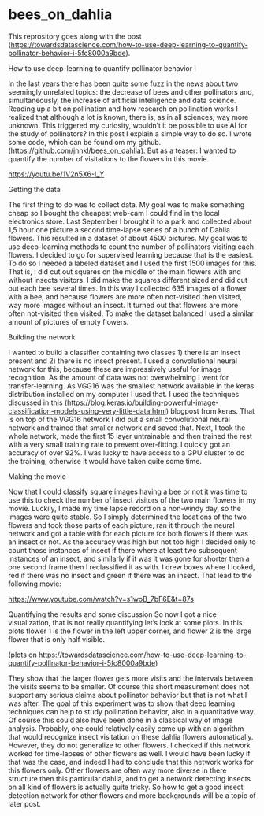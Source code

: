 # bees_on_dahlia
This reprository goes along with the post (https://towardsdatascience.com/how-to-use-deep-learning-to-quantify-pollinator-behavior-i-5fc8000a9bde).


How to use deep-learning to quantify pollinator behavior I

In the last years there has been quite some fuzz in the news about two seemingly unrelated topics: the decrease of bees and other pollinators and, simultaneously, the increase of artificial intelligence and data science. Reading up a bit on pollination and how research on pollination works I realized that although a lot is known, there is, as in all sciences, way more unknown. This triggered my curiosity, wouldn’t it be possible to use AI for the study of pollinators? In this post I explain a simple way to do so. I wrote some code, which can be found om my github. (https://github.com/jnnkl/bees_on_dahlia). But as a teaser: I wanted to quantify the number of visitations to the flowers in this movie. 

https://youtu.be/1V2n5X6-I_Y


Getting the  data

The first thing to do was to collect data. My goal was to make something cheap so I bought the cheapest web-cam I could find in the local electronics store. Last September I brought it to a park and collected about 1,5 hour one picture a second time-lapse series of a bunch of Dahlia flowers. This resulted in a dataset of about 4500 pictures. My goal was to use deep-learning methods to count the number of pollinators visiting each flowers. I decided to go for supervised learning because that is the easiest. To do so I needed a labeled dataset and I used the first 1500 images for this. That is, I did cut out squares on the middle of the main flowers with and without insects visitors. I did make the squares different sized and did cut out each bee several times. In this way I collected 635 images of a flower with a bee, and because flowers are more often not-visited then visited, way more images without an insect. It turned out that flowers are more often not-visited then visited. To make the dataset balanced I used a similar amount of pictures of empty flowers.

Building the network

I wanted to build a classifier containing two classes 1) there is an insect present and 2) there is no insect present. I used a convolutional neural network for this, because these are impressively useful for image recognition. As the amount of data was not overwhelming I went for transfer-learning. As VGG16 was the smallest network available in the keras distribution installed on my computer I used that. I used the techniques discussed in this (https://blog.keras.io/building-powerful-image-classification-models-using-very-little-data.html) blogpost from keras. That is on top of the VGG16 network I did put a small convolutional neural network and trained that smaller network and saved that. Next, I took the whole network, made the first 15 layer untrainable and then trained the rest with a very small training rate to prevent over-fitting. I quickly got an accuracy of over 92%. I was lucky to have access to a GPU cluster to do the training, otherwise it would have taken quite some time.

Making the movie

Now that I could classify square images having a bee or not it was time to use this to check the number of insect visitors of the two main flowers in my movie. Luckily, I made my time lapse record on a non-windy day, so the images were quite stable. So I simply determined the locations of the two flowers and took those parts of each picture, ran it through the neural network and got a table with for each picture for both flowers if there was an insect or not. As the accuracy was high but not too high I decided only to count those instances of insect if there where at least two subsequent instances of an insect, and similarly if it was it was gone for shorter then a one second  frame then I reclassified it as with. I drew boxes where I looked, red if there was no insect and green if there was an insect. That lead to the following movie:

https://www.youtube.com/watch?v=s1woB_7bF6E&t=87s

Quantifying the results and some discussion
So now I got a nice visualization, that is not really quantifying let’s look at some plots. In this plots flower 1 is the flower in the left upper corner, and flower 2 is the large flower that is only half visible.

(plots on https://towardsdatascience.com/how-to-use-deep-learning-to-quantify-pollinator-behavior-i-5fc8000a9bde)

They show that the larger flower gets more visits and the intervals between the visits seems to be smaller. Of course this short measurement does not support any serious claims about pollinator behavior but that is not what I was after. The goal of this experiment was to show that deep learning techniques can help to study pollination behavior, also in a quantitative way. Of course this could also have been done in a classical way of image analysis. Probably, one could relatively easily come up with an algorithm that would recognize insect visitation on these dahlia flowers automatically. However, they do not generalize to other flowers. I checked if this network worked for time-lapses of other flowers as well. I would have been lucky if that was the case, and indeed I had to conclude that this network works for this flowers only. Other flowers are often way more diverse in there structure then this particular dahlia, and to get a network detecting insects on all kind of flowers is actually quite tricky. So how to get a good insect detection network for other flowers and more backgrounds will be a topic of later post.
